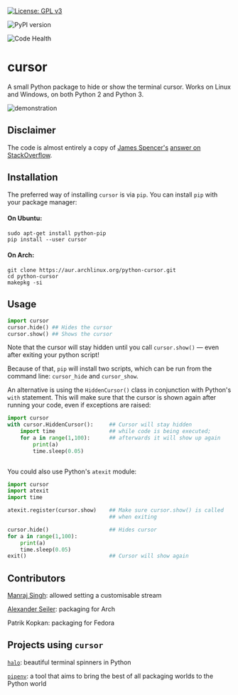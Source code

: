 [![License: GPL v3](https://img.shields.io/badge/License-GPLv3-blue.svg)](https://www.gnu.org/licenses/gpl-3.0)

![PyPI version](https://badge.fury.io/py/cursor.svg)

![Code Health](https://landscape.io/github/GijsTimmers/cursor/master/landscape.svg?style=flat)

# cursor 
A small Python package to hide or show the terminal cursor.
Works on Linux and Windows, on both Python 2 and Python 3.

![demonstration](http://i.imgur.com/2iXviMi.gif)

## Disclaimer
The code is almost entirely a copy of
[James Spencer's](http://stackoverflow.com/u/1375885/) 
[answer on StackOverflow](http://stackoverflow.com/a/10455937/1096437).


## Installation
The preferred way of installing `cursor` is via `pip`.
You can install `pip` with your package manager:

#### On Ubuntu:
    
    sudo apt-get install python-pip
    pip install --user cursor

#### On Arch:
    
    git clone https://aur.archlinux.org/python-cursor.git
    cd python-cursor
    makepkg -si

## Usage

```python
import cursor
cursor.hide() ## Hides the cursor
cursor.show() ## Shows the cursor
```


Note that the cursor will stay hidden until you call `cursor.show()` — 
even after exiting your python script!

Because of that, `pip` will install two scripts, which can be run
from the command line: `cursor_hide` and `cursor_show`.

An alternative is using the `HiddenCursor()` class in conjunction
with Python's `with` statement. This will make sure that the cursor
is shown again after running your code, even if exceptions are
raised:

```python
import cursor
with cursor.HiddenCursor():     ## Cursor will stay hidden
    import time                 ## while code is being executed;
    for a in range(1,100):      ## afterwards it will show up again
        print(a)
        time.sleep(0.05)
    
```

You could also use Python's `atexit` module:

```python
import cursor
import atexit
import time

atexit.register(cursor.show)    ## Make sure cursor.show() is called
                                ## when exiting

cursor.hide()                   ## Hides cursor
for a in range(1,100):
    print(a)
    time.sleep(0.05)
exit()                          ## Cursor will show again
```

## Contributors
[Manraj Singh](https://github.com/ManrajGrover): allowed setting
a customisable stream 

[Alexander Seiler](https://github.com/goggle): packaging for Arch

Patrik Kopkan: packaging for Fedora


## Projects using `cursor`
[`halo`](https://github.com/ManrajGrover/halo): beautiful 
terminal spinners in Python

[`pipenv`](https://github.com/pypa/pipenv): a tool that aims to bring the best of all packaging worlds to the Python world

